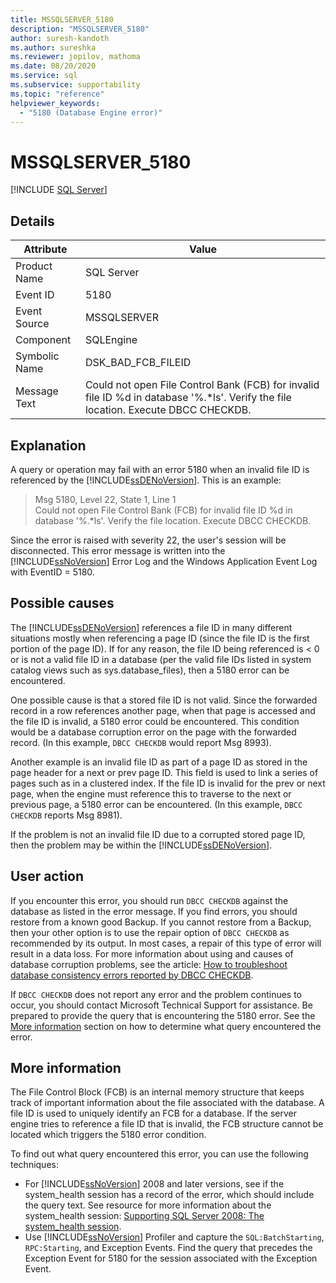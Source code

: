 ```yaml
---
title: MSSQLSERVER_5180
description: "MSSQLSERVER_5180"
author: suresh-kandoth
ms.author: sureshka
ms.reviewer: jopilov, mathoma
ms.date: 08/20/2020
ms.service: sql
ms.subservice: supportability
ms.topic: "reference"
helpviewer_keywords:
  - "5180 (Database Engine error)"
---
```

# MSSQLSERVER_5180
 [!INCLUDE [SQL Server](../../includes/applies-to-version/sqlserver.md)]

## Details

|Attribute|Value|
|---|---|
|Product Name|SQL Server|
|Event ID|5180|
|Event Source|MSSQLSERVER|
|Component|SQLEngine|
|Symbolic Name|DSK_BAD_FCB_FILEID|
|Message Text|Could not open File Control Bank (FCB) for invalid file ID %d in database '%.*ls'. Verify the file location. Execute DBCC CHECKDB.|

## Explanation

A query or operation may fail with an error 5180 when an invalid file ID is referenced by the [!INCLUDE[ssDENoVersion](../../includes/ssdenoversion-md.md)]. This is an example:

> Msg 5180, Level 22, State 1, Line 1  
Could not open File Control Bank (FCB) for invalid file ID %d in database '%.*ls'. Verify the file location. Execute DBCC CHECKDB.

Since the error is raised with severity 22, the user's session will be disconnected. This error message is written into the [!INCLUDE[ssNoVersion](../../includes/ssnoversion-md.md)] Error Log and the Windows Application Event Log with EventID = 5180.

## Possible causes

The [!INCLUDE[ssDENoVersion](../../includes/ssdenoversion-md.md)] references a file ID in many different situations mostly when referencing a page ID (since the file ID is the first portion of the page ID). If for any reason, the file ID being referenced is < 0 or is not a valid file ID in a database (per the valid file IDs listed in system catalog views such as sys.database_files), then a 5180 error can be encountered.

One possible cause is that a stored file ID is not valid. Since the forwarded record in a row references another page, when that page is accessed and the file ID is invalid, a 5180 error could be encountered. This condition would be a database corruption error on the page with the forwarded record. (In this example, `DBCC CHECKDB` would report Msg 8993).

Another example is an invalid file ID as part of a page ID as stored in the page header for a next or prev page ID. This field is used to link a series of pages such as in a clustered index. If the file ID is invalid for the prev or next page, when the engine must reference this to traverse to the next or previous page, a 5180 error can be encountered. (In this example, `DBCC CHECKDB` reports Msg 8981).

If the problem is not an invalid file ID due to a corrupted stored page ID, then the problem may be within the [!INCLUDE[ssDENoVersion](../../includes/ssdenoversion-md.md)].

## User action

If you encounter this error, you should run `DBCC CHECKDB` against the database as listed in the error message. If you find errors, you should restore from a known good Backup. If you cannot restore from a Backup, then your other option is to use the repair option of `DBCC CHECKDB` as recommended by its output. In most cases, a repair of this type of error will result in a data loss. For more information about using  and causes of database corruption problems, see the article: [How to troubleshoot database consistency errors reported by DBCC CHECKDB](https://support.microsoft.com/kb/2015748).

If `DBCC CHECKDB` does not report any error and the problem continues to occur, you should contact Microsoft Technical Support for assistance. Be prepared to provide the query that is encountering the 5180 error. See the [More information](#more-information) section on how to determine what query encountered the error.

## More information

The File Control Block (FCB) is an internal memory structure that keeps track of important information about the file associated with the database. A file ID is used to uniquely identify an FCB for a database. If the server engine tries to reference a file ID that is invalid, the FCB structure cannot be located which triggers the 5180 error condition.

To find out what query encountered this error, you can use the following techniques:

- For [!INCLUDE[ssNoVersion](../../includes/ssnoversion-md.md)] 2008 and later versions, see if the system_health session has a record of the error, which should include the query text. See resource for more information about the system_health session: [Supporting SQL Server 2008: The system_health session](https://techcommunity.microsoft.com/t5/sql-server-support/supporting-sql-server-2008-the-system-health-session/ba-p/315509).
- Use [!INCLUDE[ssNoVersion](../../includes/ssnoversion-md.md)] Profiler and capture the `SQL:BatchStarting`, `RPC:Starting`, and Exception Events. Find the query that precedes the Exception Event for 5180 for the session associated with the Exception Event.
